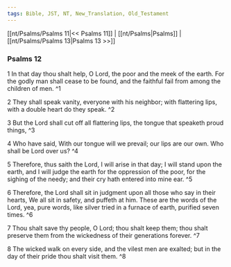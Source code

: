 ```yaml
---
tags: Bible, JST, NT, New_Translation, Old_Testament
---
```


[[nt/Psalms/Psalms 11|<< Psalms 11]] | [[nt/Psalms|Psalms]] | [[nt/Psalms/Psalms 13|Psalms 13 >>]]

### Psalms 12

1 In that day thou shalt help, O Lord, the poor and the meek of the earth. For the godly man shall cease to be found, and the faithful fail from among the children of men.  ^1

2 They shall speak vanity, everyone with his neighbor; with flattering lips, with a double heart do they speak.  ^2

3 But the Lord shall cut off all flattering lips, the tongue that speaketh proud things,  ^3

4 Who have said, With our tongue will we prevail; our lips are our own. Who shall be Lord over us?  ^4

5 Therefore, thus saith the Lord, I will arise in that day; I will stand upon the earth, and I will judge the earth for the oppression of the poor, for the sighing of the needy; and their cry hath entered into mine ear.  ^5

6 Therefore, the Lord shall sit in judgment upon all those who say in their hearts, We all sit in safety, and puffeth at him. These are the words of the Lord, yea, pure words, like silver tried in a furnace of earth, purified seven times.  ^6

7 Thou shalt save thy people, O Lord; thou shalt keep them; thou shalt preserve them from the wickedness of their generations forever.  ^7

8 The wicked walk on every side, and the vilest men are exalted; but in the day of their pride thou shalt visit them.  ^8

 
